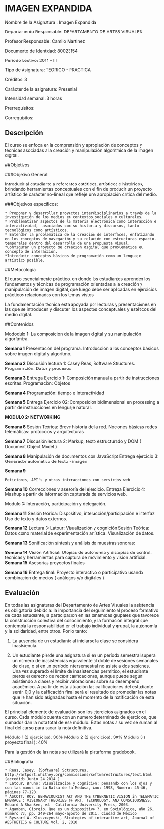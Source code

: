 

# IMAGEN EXPANDIDA

Nombre de la Asignatura :  Imagen Expandida

Departamento Responsable: DEPARTAMENTO DE ARTES VISUALES

Profesor Responsable: Camilo Martinez

Documento de Identidad:  80023154

Periodo Lectivo: 2014 - III

Tipo de Asignatura: TEORICO - PRACTICA 

Créditos: 3

Carácter de la asignatura: Presenial

Intensidad semanal: 3 horas

Prerrequisitos: 

Correquisitos:  


## Descripción

El curso se enfoca en la comprensión y apropiación de conceptos y técnicas asociadas a la creación y manipulación algorítmica de la imagen digital. 


##Objetivos


###Objetivo General

Introducir al estudiante a referentes estéticos, artísticos e históricos, brindando herramientas conceptuales con el fin de producir un proyecto artístico de carácter no-lineal que refleje una apropiación crítica del medio.

###Objetivos específicos:

    * Proponer y desarrollar proyectos interdisciplinarios a través de la investigación de los medios en contextos sociales y culturales.
    * Problematizar aspectos de la materia electrónica como interacción e interactividad,  asociados con su historia y discursos, tanto tecnológicos como artísticos.
    * Entender la problemática de la creación de interfaces, enfatizando en los conceptos de navegación y su relación con estructuras espacio-temporales dentro del desarrollo de una propuesta visual.
    *Configurar un proyecto de creación digital que problematice el concepto de interacción.
    *Introducir conceptos básicos de programación como un lenguaje artístico posible.


##Metodología

El curso esencialmente práctico, en donde los estudiantes aprenden los fundamentos y técnicas de programación orientadas a la creación y manipulación de imagen digital, que luego debe ser aplicadas en ejercicios prácticos relacionados con los temas vistos.

La fundamentación técnica esta apoyada por lecturas y presentaciones en las que se introducen y discuten los aspectos conceptuales y estéticos del medio digital.



##Contenidos

Mododulo 1: La composicion de la imagen digital y su manipulación algorítmica.

__Semana 1__
    Presentación del programa. Introducción a los conceptos básicos sobre imagen digital y algoritmo.

__Semana 2__
    Discusión lectura 1: Casey Reas, Software Structures.
    Programación: Datos y procesos

__Semana 3__
    Entrega Ejercicio 1: Composición manual a partir de instrucciones escritas.
    Programación: Objetos

__Semana 4__
    Programación: tiempo e Interactividad

__Semana 5__
    Entrega Ejercicio 02: Composicion bidimensional en processing a partir de instrucciones en lenguaje natural.

__MODULO 2: NETWORKING__

__Semana 6__
    Sesión Teórica: Breve historia de la red.
    Nociones básicas redes telemáticas: protocolos y arquitecturas
    
__Semana 7__
    Discusión lectura 2: 
    Markup, texto estructurado y DOM ( Document Object Model )

__Semana 8__
    Manipulación de documentos con JavaScript
    Entrega ejercicio 3: Generador automatico de texto - imagen

__Semana 9__
    
    Peticiones, API's y otras interacciones con servicios web

__Semana 10__
    Correcciones y asesoría del ejercicio.
    Entrega Ejercicio 4: Mashup a partir de información capturada de servicios web.

Modulo 3: Interacción, participación y delegación.

__Semana 11__
    Sesión teórica: Dispositivo, interacción/participación e interfaz
    Uso de texto y datos externos.

__Semana 12__
    Lectura 3: Latour: Visualización y cognición
    Sesión Teórica: Datos como material de experimentación artística.
    Visualización de datos.

__Semana 13__
    Sonificación síntesis y análisis de muestras sonoras:

__Semana 14__
    Visión Artificial: Utopías de autonomía y distopías de control.
    tecnicas y herramientas para captura de movimiento y vision artificial.
__Semana 15__
    Asesorías proyectos finales

__Semana 16__
    Entrega final: Proyecto interactivo o participativo usando combinacion de medios ( análogos y/o digitales )

## Evaluación
En todas las asignaturas del Departamento de Artes Visuales la
asistencia es obligatoria debido a:  la importancia del seguimiento al
proceso formativo de cada estudiante, la participación en las
dinámicas grupales que favorece la construcción colectiva del
conocimiento, y la formación integral que contempla la responsabilidad
en el trabajo individual y grupal, la autonomía y la solidaridad,
entre otros. Por lo tanto:

1. La ausencia de un estudiante al iniciarse la clase se considera inasistencia.

2. Un estudiante pierde una asignatura si en un período semestral
supera un número de inasistencias equivalente al doble de sesiones
semanales de clase, o si en un período  intersemestral no asiste a dos
sesiones.  Una vez superado el límite de inasistencias permitido, el
estudiante pierde el derecho de recibir calificaciones, aunque puede
seguir asistiendo a clases y recibir valoraciones sobre su desempeño
académico. A partir de esta situación las calificaciones del
estudiante serán 0,0 y la calificación final será el resultado de
promediar las notas que le han sido asignadas hasta el momento de la
notificación de esta situación.

El principal elemento de evaluación son los ejercicios asignados en el curso.  Cada módulo cuenta con un numero determinado de ejercicios, que sumados dan la nota total de ese módulo.  Estas notas a su vez se suman al final del curso para sacar la nota definitiva.

Módulo 1 (2 ejercicios): 30%
Módulo 2 (2 ejercicios): 30%
Módulo 3 ( proyecto final ): 40%

Para la gestión de las notas se utilizará la plataforma gradebook.


##Bibliografía

    * Reas, Casey. {Software} Sctructures. http://artport.whitney.org/commissions/softwarestructures/text.html (accedido Junio 24 2014 )
    * Latour, Bruno: Visualizacion y cognicion: pensando con los ojos y con las manos in La Balsa de la Medusa, Ano: 1998, Número: 45-46, páginas 77-128.
    * ASCOTT, ROY. BEHAVIOURIST ART AND THE CYBERNETIC VISION in TELEMATIC EMBRACE : VISIONARY THEORIES OF ART, TECHNOLOGY, AND CONSCIOUSNESS. Eduard A Shanken, ed.  California University Press, 2003.
    * Agamben, Giorgio. Que es un dispositivo ?. en Sociológica, año 26, número 73, pp. 249-264 mayo-agosto de 2011. Ciudad de Mexico
    * Ryszard W. Kluszczynski, Strategies of interactive art, Journal of AESTHETICS & CULTURE Vol. 2, 2010


